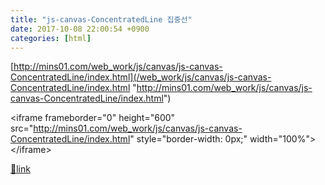 ```yaml
---
title: "js-canvas-ConcentratedLine 집중선"
date: 2017-10-08 22:00:54 +0900
categories: [html]
---
```


[http://mins01.com/web_work/js/canvas/js-canvas-ConcentratedLine/index.html](/web_work/js/canvas/js-canvas-ConcentratedLine/index.html "http://mins01.com/web_work/js/canvas/js-canvas-ConcentratedLine/index.html")  
  
&lt;iframe frameborder="0" height="600" src="http://mins01.com/web_work/js/canvas/js-canvas-ConcentratedLine/index.html" style="border-width: 0px;" width="100%"&gt;&lt;/iframe&gt;  



[🔗link](http://www.mins01.com/mh/tech/read/1114)
